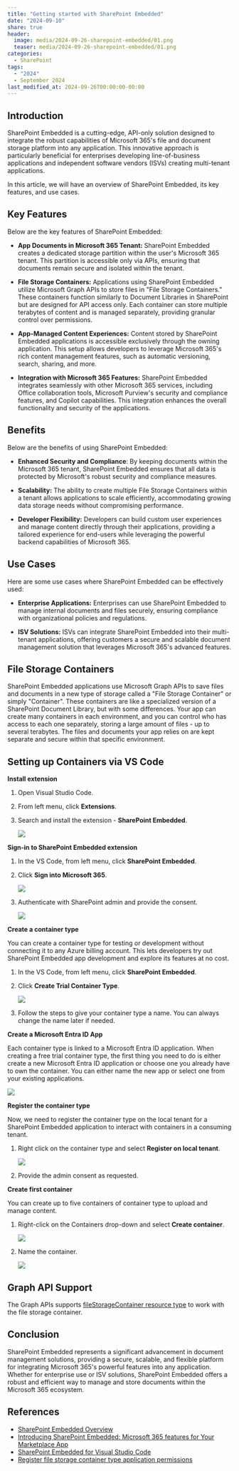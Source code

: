 ```yaml
---
title: "Getting started with SharePoint Embedded"
date: "2024-09-10"
share: true
header:
  image: media/2024-09-26-sharepoint-embedded/01.png
  teaser: media/2024-09-26-sharepoint-embedded/01.png
categories:
  - SharePoint
tags:
  - "2024"
  - September 2024
last_modified_at: 2024-09-26T00:00:00-00:00
---
```

## Introduction

SharePoint Embedded is a cutting-edge, API-only solution designed to integrate the robust capabilities of Microsoft 365's file and document storage platform into any application. This innovative approach is particularly beneficial for enterprises developing line-of-business applications and independent software vendors (ISVs) creating multi-tenant applications.

In this article, we will have an overview of SharePoint Embedded, its key features, and use cases.


## Key Features

Below are the key features of SharePoint Embedded:

- **App Documents in Microsoft 365 Tenant:** SharePoint Embedded creates a dedicated storage partition within the user's Microsoft 365 tenant. This partition is accessible only via APIs, ensuring that documents remain secure and isolated within the tenant.

- **File Storage Containers:** Applications using SharePoint Embedded utilize Microsoft Graph APIs to store files in "File Storage Containers." These containers function similarly to Document Libraries in SharePoint but are designed for API access only. Each container can store multiple terabytes of content and is managed separately, providing granular control over permissions.

- **App-Managed Content Experiences:** Content stored by SharePoint Embedded applications is accessible exclusively through the owning application. This setup allows developers to leverage Microsoft 365's rich content management features, such as automatic versioning, search, sharing, and more.

- **Integration with Microsoft 365 Features:** SharePoint Embedded integrates seamlessly with other Microsoft 365 services, including Office collaboration tools, Microsoft Purview's security and compliance features, and Copilot capabilities. This integration enhances the overall functionality and security of the applications.


## Benefits

Below are the benefits of using SharePoint Embedded:

- **Enhanced Security and Compliance**: By keeping documents within the Microsoft 365 tenant, SharePoint Embedded ensures that all data is protected by Microsoft's robust security and compliance measures.

- **Scalability:** The ability to create multiple File Storage Containers within a tenant allows applications to scale efficiently, accommodating growing data storage needs without compromising performance.

- **Developer Flexibility:** Developers can build custom user experiences and manage content directly through their applications, providing a tailored experience for end-users while leveraging the powerful backend capabilities of Microsoft 365.


## Use Cases

Here are some use cases where SharePoint Embedded can be effectively used:

- **Enterprise Applications:** Enterprises can use SharePoint Embedded to manage internal documents and files securely, ensuring compliance with organizational policies and regulations.

- **ISV Solutions:** ISVs can integrate SharePoint Embedded into their multi-tenant applications, offering customers a secure and scalable document management solution that leverages Microsoft 365's advanced features.


## File Storage Containers

SharePoint Embedded applications use Microsoft Graph APIs to save files and documents in a new type of storage called a "File Storage Container" or simply "Container". These containers are like a specialized version of a SharePoint Document Library, but with some differences. Your app can create many containers in each environment, and you can control who has access to each one separately, storing a large amount of files - up to several terabytes. The files and documents your app relies on are kept separate and secure within that specific environment.


## Setting up Containers via VS Code

**Install extension**

1. Open Visual Studio Code.
2. From left menu, click **Extensions**.
3. Search and install the extension - **SharePoint Embedded**.

    ![](/media/2024-09-26-sharepoint-embedded/01.png)


**Sign-in to SharePoint Embedded extension**

1. In the VS Code, from left menu, click **SharePoint Embedded**.
2. Click **Sign into Microsoft 365**.

    ![](/media/2024-09-26-sharepoint-embedded/02.png)

3. Authenticate with SharePoint admin and provide the consent.

    ![](/media/2024-09-26-sharepoint-embedded/03.png)


**Create a container type**

You can create a container type for testing or development without connecting it to any Azure billing account. This lets developers try out SharePoint Embedded app development and explore its features at no cost.

1. In the VS Code, from left menu, click **SharePoint Embedded**.
2. Click **Create Trial Container Type**.

    ![](/media/2024-09-26-sharepoint-embedded/04.png)

3. Follow the steps to give your container type a name. You can always change the name later if needed.


**Create a Microsoft Entra ID App**

Each container type is linked to a Microsoft Entra ID application. When creating a free trial container type, the first thing you need to do is either create a new Microsoft Entra ID application or choose one you already have to own the container. You can either name the new app or select one from your existing applications.

![](/media/2024-09-26-sharepoint-embedded/05.png)


**Register the container type**

Now, we need to register the container type on the local tenant for a SharePoint Embedded application to interact with containers in a consuming tenant.

1. Right click on the container type and select **Register on local tenant**.

    ![](/media/2024-09-26-sharepoint-embedded/06.png)

2. Provide the admin consent as requested.


**Create first container**

You can create up to five containers of container type to upload and manage content.

1. Right-click on the Containers drop-down and select **Create container**.

    ![](/media/2024-09-26-sharepoint-embedded/07.png)

2. Name the container.

    ![](/media/2024-09-26-sharepoint-embedded/08.png)


## Graph API Support

The Graph APIs supports [fileStorageContainer resource type](https://learn.microsoft.com/en-us/graph/api/resources/filestoragecontainer?WT.mc_id=M365-MVP-5003693) to work with the file storage container.


## Conclusion

SharePoint Embedded represents a significant advancement in document management solutions, providing a secure, scalable, and flexible platform for integrating Microsoft 365's powerful features into any application. Whether for enterprise use or ISV solutions, SharePoint Embedded offers a robust and efficient way to manage and store documents within the Microsoft 365 ecosystem.


## References

- [SharePoint Embedded Overview](https://learn.microsoft.com/en-us/sharepoint/dev/embedded/overview?WT.mc_id=M365-MVP-5003693)
- [Introducing SharePoint Embedded: Microsoft 365 features for Your Marketplace App](https://techcommunity.microsoft.com/t5/marketplace-blog/introducing-sharepoint-embedded-microsoft-365-features-for-your/ba-p/4082069?WT.mc_id=M365-MVP-5003693)
- [SharePoint Embedded for Visual Studio Code](https://learn.microsoft.com/en-us/sharepoint/dev/embedded/getting-started/spembedded-for-vscode?WT.mc_id=M365-MVP-5003693)
- [Register file storage container type application permissions](https://learn.microsoft.com/en-us/sharepoint/dev/embedded/concepts/app-concepts/register-api-documentation?WT.mc_id=M365-MVP-5003693)
